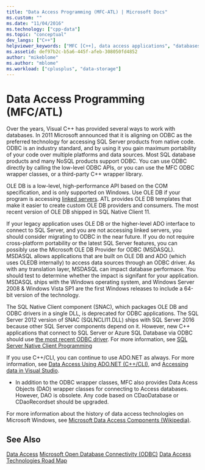 ```yaml
---
title: "Data Access Programming (MFC-ATL) | Microsoft Docs"
ms.custom: ""
ms.date: "11/04/2016"
ms.technology: ["cpp-data"]
ms.topic: "conceptual"
dev_langs: ["C++"]
helpviewer_keywords: ["MFC [C++], data access applications", "databases [C++], MFC", "OLE DB [C++], data access technologies", "data [C++], data access technologies", "data access [C++], class libraries for databases"]
ms.assetid: def97b2c-b5a6-445f-afeb-308050fd4852
author: "mikeblome"
ms.author: "mblome"
ms.workload: ["cplusplus", "data-storage"]
---
```

# Data Access Programming (MFC/ATL)
Over the years, Visual C++ has provided several ways to work with databases. In 2011 Microsoft announced that it is aligning on ODBC as the preferred technology for accessing SQL Server products from native code. ODBC is an industry standard, and by using it you gain maximum portability of your code over multiple platforms and data sources. Most SQL database products and many NoSQL products support ODBC. You can use ODBC directly by calling the low-level ODBC APIs, or you can use the MFC ODBC wrapper classes, or a third-party C++ wrapper library. 

OLE DB is a low-level, high-performance API based on the COM specification, and is only supported on Windows. Use OLE DB if your program is accessing [linked servers](/sql/relational-databases/linked-servers/linked-servers-database-engine). ATL provides OLE DB templates that make it easier to create custom OLE DB providers and consumers. The most recent version of OLE DB shipped in SQL Native Client 11.  

If your legacy application uses OLE DB or the higher-level ADO interface to connect to SQL Server, and you are not accessing linked servers, you should consider migrating to ODBC in the near future. If you do not require cross-platform portability or the latest SQL Server features, you can possibly use the Microsoft OLE DB Provider for ODBC (MSDASQL).  MSDASQL allows applications that are built on OLE DB and ADO (which uses OLEDB internally) to access data sources through an ODBC driver. As with any translation layer, MSDASQL can impact database performace. You should test to determine whether the impact is signifant for your application. MSDASQL ships with the Windows operating system, and Windows Server 2008 & Windows Vista SP1 are the first Windows releases to include a 64-bit version of the technology.

The SQL Native Client component (SNAC), which packages OLE DB and ODBC drivers in a single DLL, is deprecated for ODBC applications. The SQL Server 2012 version of SNAC (SQLNCLI11.DLL) ships with SQL Server 2016 because other SQL Server components depend on it. However, new C++ applications that connect to SQL Server or Azure SQL Database via ODBC should use [the most recent ODBC driver](https://docs.microsoft.com/en-us/sql/connect/odbc/download-odbc-driver-for-sql-server). For more information, see [SQL Server Native Client Programming](/sql/relational-databases/native-client/sql-server-native-client-programming)

If you use C++/CLI, you can continue to use ADO.NET as always. For more information, see [Data Access Using ADO.NET (C++/CLI)](../dotnet/data-access-using-adonet-cpp-cli.md), and [Accessing data in Visual Studio](/visualstudio/data-tools/accessing-data-in-visual-studio).  
  
-   In addition to the ODBC wrapper classes, MFC also provides Data Acess Objects (DAO) wrapper classes for connecting to Access databases.  However, DAO is obsolete. Any code based on CDaoDatabase or CDaoRecordset should be upgraded. 

For more information about the history of data access technologies on Microsoft Windows, see [Microsoft Data Access Components (Wikipedia)](https://en.wikipedia.org/wiki/Microsoft_Data_Access_Components).  

## See Also  
 [Data Access](data-access-in-cpp.md)
 [Microsoft Open Database Connectivity (ODBC)](https://docs.microsoft.com/sql/odbc/microsoft-open-database-connectivity-odbc)
 [Data Access Technologies Road Map](https://msdn.microsoft.com/en-us/library/ms810810.aspx)